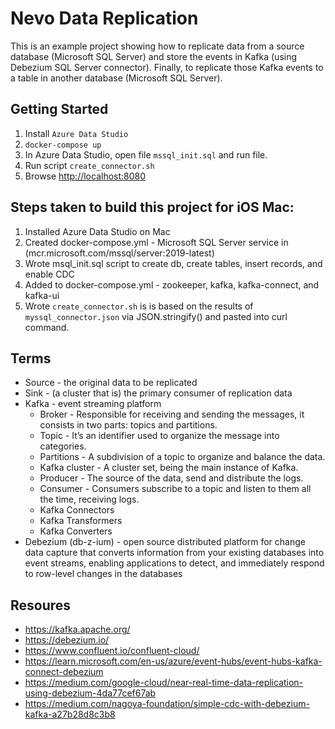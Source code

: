 # Nevo Data Replication

This is an example project showing how to replicate data from a source database (Microsoft SQL Server) and store the events in Kafka (using Debezium SQL Server connector). Finally, to replicate those Kafka events to a table in another database (Microsoft SQL Server).

## Getting Started

1. Install `Azure Data Studio`
2. `docker-compose up`
3. In Azure Data Studio, open file `mssql_init.sql` and run file.
4. Run script `create_connector.sh`
2. Browse [http://localhost:8080](http://localhost:8080)

## Steps taken to build this project for iOS Mac:
1. Installed Azure Data Studio on Mac
2. Created docker-compose.yml - Microsoft SQL Server service in (mcr.microsoft.com/mssql/server:2019-latest)
3. Wrote msql_init.sql script to create db, create tables, insert records, and enable CDC
4. Added to docker-compose.yml - zookeeper, kafka, kafka-connect, and kafka-ui
5. Wrote `create_connector.sh` is is based on the results of `myssql_connector.json` via JSON.stringify() and pasted into curl command.

## Terms
- Source - the original data to be replicated
- Sink - (a cluster that is) the primary consumer of replication data
- Kafka - event streaming platform
    - Broker - Responsible for receiving and sending the messages, it consists in two parts: topics and partitions.
    - Topic - It’s an identifier used to organize the message into categories.
    - Partitions - A subdivision of a topic to organize and balance the data.
    - Kafka cluster - A cluster set, being the main instance of Kafka.
    - Producer - The source of the data, send and distribute the logs.
    - Consumer - Consumers subscribe to a topic and listen to them all the time, receiving logs.
    - Kafka Connectors
    - Kafka Transformers
    - Kafka Converters
- Debezium (db-z-ium) - open source distributed platform for change data capture that converts information from your existing databases into event streams, enabling applications to detect, and immediately respond to row-level changes in the databases

## Resoures
- https://kafka.apache.org/
- https://debezium.io/
- https://www.confluent.io/confluent-cloud/
- https://learn.microsoft.com/en-us/azure/event-hubs/event-hubs-kafka-connect-debezium
- https://medium.com/google-cloud/near-real-time-data-replication-using-debezium-4da77cef67ab
- https://medium.com/nagoya-foundation/simple-cdc-with-debezium-kafka-a27b28d8c3b8